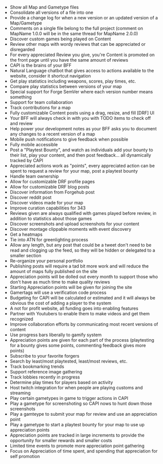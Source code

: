  - Show all Map and Gametype files
 - Consolidate all versions of a file into one
 - Provide a change log for when a new version or an updated version of a Map/Gametype
 - Comments on a single file belong to the full project (comment on MapName 1.0.0 will be in the same thread for MapName 2.0.0)
 - Discover custom games being played on Content
 - Review other maps with wordy reviews that can be appreciated or disregarded
 - For every appreciated Review you give, you're Content is promoted on the front page until you have the same amount of reviews
 - CAPI is the brains of your BFF
 - Natural Language chatbot that gives access to actions available to the website, consider it shortcut navigation
 - Get play statistics including weapons, scores, play times, etc.
 - Compare play statistics between versions of your map
 - Special support for Forge SemVer where each version number means something
 - Support for team collaboration
 - Track contributions for a map
 - Fully customizable Content posts using a drag, resize, and fill [DRF] UI
 - Your BFF will always check in with you with TODO items to check off and review
 - Help power your development notes as your BFF asks you to document any changes to a recent version of a map
 - Mobile push notifications to give feedback when possible
 - Fully mobile accessible
 - Post a "Playtest Bounty", and watch as individuals add your bounty to their list, play your content, and then post feedback... all dynamically tracked by CAPI
 - Appreciated actions work as "points", every appreciated action can be spent to request a review for your map, post a playtest bounty
 - Handle team ownership
 - Allow for customizable DRF profile pages
 - Allow for customizable DRF blog posts
 - Discover information from Forgehub post
 - Discover reddit post
 - Discover videos made for your map
 - Improve curation capabilities for 343
 - Reviews given are always qualified with games played before review, in addition to statistics about those games
 - Discover screenshots and upload screenshots for your content
 - Discover montage clippable moments with event discovery
 - Get a heatmaps
 - Tie into ATN for greenlighting process
 - Allow any length, but any post that could be a tweet don't need to be read and clogging up the feed, so they will be hidden or delegated to a smaller section
 - Re-organize your personal portfolio
 - Publishing posts will require a tad bit more work and will reduce the amount of maps fully published on the site
 - Appreciation points will be dolled out every month to support those who don't have as much time to make quality reviews
 - Starting Appreciation points will be given for joining the site
 - Gamertags will use a verification code process
 - Budgeting for CAPI will be calculated or estimated and it will always be obvious the cost of adding a player to the system
 - A not for profit website, all funding goes into enabling features
 - Partner with Youtubers to enable them to make videos and get them recognized
 - Improve collaboration efforts by communicating most recent versions of content
 - Use progress bars liberally to gamify system
 - Appreciation points are given for each part of the process (playtesting for a bounty gives some points, commenting feedback gives more points)
 - Subscribe to your favorite forgers
 - Search by least/most playtested, least/most reviews, etc.
 - Track bookmarking trends
 - Support reference image gathering
 - Track lobbies recently in progress
 - Determine play times for players based on activity
 - Host twitch integration for when people are playing customs and streaming
 - Play certain gametypes in game to trigger actions in CAPI
 - Play a gametype for screenshoting so CAPI nows to hunt down those screenshots
 - Play a gamteype to submit your map for review and use an appreciation point
 - Play a gametype to start a playtest bounty for your map to use up appreciation points
 - Appreciation points are tracked in large increments to provide the opportunity for smaller rewards and smaller costs
 - Limited time events to promote more appreciation point gathering
 - Focus on Appreciation of time spent, and spending that appreciation for self promotion
